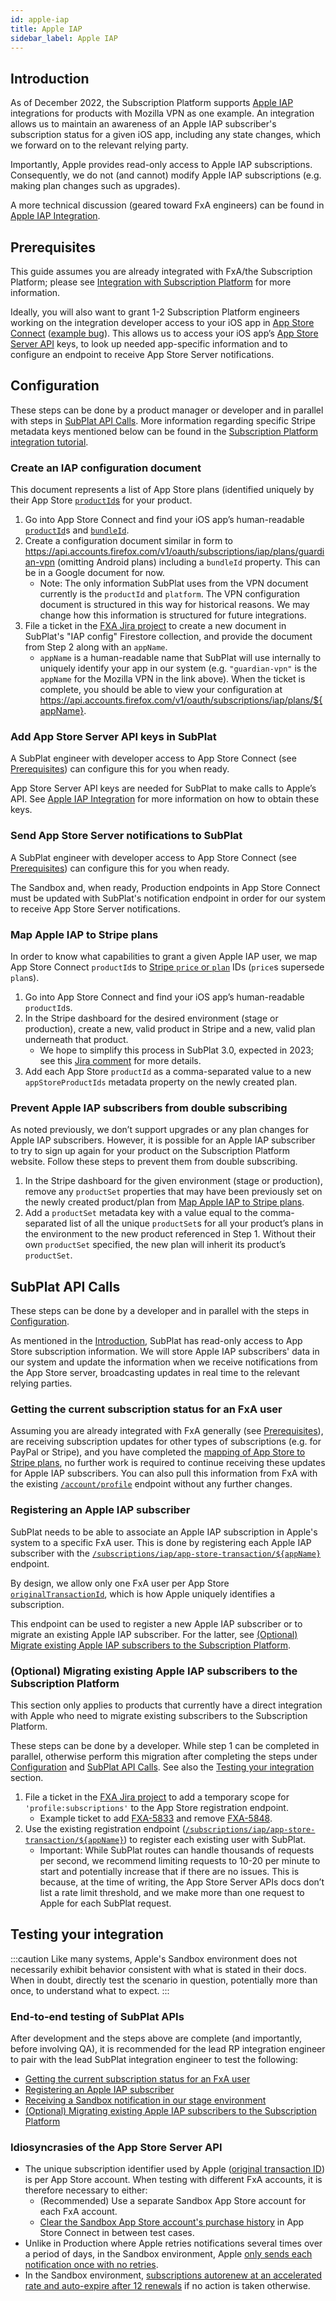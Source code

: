 ```yaml
---
id: apple-iap
title: Apple IAP
sidebar_label: Apple IAP
---
```


## Introduction
As of December 2022, the Subscription Platform supports [Apple IAP](https://developer.apple.com/app-store/subscriptions/) integrations for products with Mozilla VPN as one example. An integration allows us to maintain an awareness of an Apple IAP subscriber's subscription status for a given iOS app, including any state changes, which we forward on to the relevant relying party.

Importantly, Apple provides read-only access to Apple IAP subscriptions. Consequently, we do not (and cannot) modify Apple IAP subscriptions (e.g. making plan changes such as upgrades).

A more technical discussion (geared toward FxA engineers) can be found in [Apple IAP Integration](/ecosystem-platform/tutorials/subscription-platform#apple-iap-integration).

## Prerequisites
This guide assumes you are already integrated with FxA/the Subscription Platform; please see [Integration with Subscription Platform](/ecosystem-platform/relying-parties/tutorials/integration-with-subscription-platform) for more information.

Ideally, you will also want to grant 1-2 Subscription Platform engineers working on the integration developer access to your iOS app in [App Store Connect](https://appstoreconnect.apple.com/) ([example bug](https://bugzilla.mozilla.org/show_bug.cgi?id=1760053)). This allows us to access your iOS app’s [App Store Server API](https://developer.apple.com/documentation/appstoreserverapi) keys, to look up needed app-specific information and to configure an endpoint to receive App Store Server notifications.

## Configuration
These steps can be done by a product manager or developer and in parallel with steps in [SubPlat API Calls](#subplat-api-calls). More information regarding specific Stripe metadata keys mentioned below can be found in the [Subscription Platform integration tutorial](/ecosystem-platform/tutorials/subscription-platform#stripe-productplans).

### Create an IAP configuration document
This document represents a list of App Store plans (identified uniquely by their App Store [`productId`s](https://developer.apple.com/documentation/appstoreserverapi/productid/) for your product.

1. Go into App Store Connect and find your iOS app’s human-readable [`productId`](https://developer.apple.com/documentation/appstoreserverapi/productid/)s and [`bundleId`](https://developer.apple.com/documentation/appstoreserverapi/bundleid/).
2. Create a configuration document similar in form to https://api.accounts.firefox.com/v1/oauth/subscriptions/iap/plans/guardian-vpn (omitting Android plans) including a `bundleId` property. This can be in a Google document for now.
    * Note: The only information SubPlat uses from the VPN document currently is the `productId` and `platform`. The VPN configuration document is structured in this way for historical reasons. We may change how this information is structured for future integrations.
3. File a ticket in the [FXA Jira project](https://mozilla-hub.atlassian.net/browse/FXA) to create a new document in SubPlat's "IAP config" Firestore collection, and provide the document from Step 2 along with an `appName`.
    * `appName` is a human-readable name that SubPlat will use internally to uniquely identify your app in our system (e.g. `"guardian-vpn"` is the `appName` for the Mozilla VPN in the link above).
    When the ticket is complete, you should be able to view your configuration at https://api.accounts.firefox.com/v1/oauth/subscriptions/iap/plans/${appName}.

### Add App Store Server API keys in SubPlat

A SubPlat engineer with developer access to App Store Connect (see [Prerequisites](#prerequisites)) can configure this for you when ready.

App Store Server API keys are needed for SubPlat to make calls to Apple’s API. See [Apple IAP Integration](/ecosystem-platform/tutorials/subscription-platform#apple-iap-integration) for more information on how to obtain these keys.

### Send App Store Server notifications to SubPlat

A SubPlat engineer with developer access to App Store Connect (see [Prerequisites](#prerequisites)) can configure this for you when ready.

The Sandbox and, when ready, Production endpoints in App Store Connect must be updated with SubPlat's notification endpoint in order for our system to receive App Store Server notifications.

### Map Apple IAP to Stripe plans
In order to know what capabilities to grant a given Apple IAP user, we map App Store Connect `productId`s to [Stripe `price` or `plan`](https://support.stripe.com/questions/how-to-create-products-and-prices) IDs (`price`s supersede `plan`s).

1. Go into App Store Connect and find your iOS app’s human-readable `productId`s.
2. In the Stripe dashboard for the desired environment (stage or production), create a new, valid product in Stripe and a new, valid plan underneath that product.
    * We hope to simplify this process in SubPlat 3.0, expected in 2023; see this [Jira comment](https://mozilla-hub.atlassian.net/browse/PSP-64?focusedCommentId=627245) for more details.
3. Add each App Store `productId` as a comma-separated value to a new `appStoreProductIds` metadata property on the newly created plan.

### Prevent Apple IAP subscribers from double subscribing
As noted previously, we don’t support upgrades or any plan changes for Apple IAP subscribers. However, it is possible for an Apple IAP subscriber to try to sign up again for your product on the Subscription Platform website. Follow these steps to prevent them from double subscribing.

1. In the Stripe dashboard for the given environment (stage or production), remove any `productSet` properties that may have been previously set on the newly created product/plan from [Map Apple IAP to Stripe plans](#map-apple-iap-to-stripe-plans).
2. Add a `productSet` metadata key with a value equal to the comma-separated list of all the unique `productSet`s for all your product’s plans in the environment to the new product referenced in Step 1. Without their own `productSet` specified, the new plan will inherit its product’s `productSet`.

## SubPlat API Calls

These steps can be done by a developer and in parallel with the steps in [Configuration](#configuration).

As mentioned in the [Introduction](#introduction), SubPlat has read-only access to App Store subscription information. We will store Apple IAP subscribers' data in our system and update the information when we receive notifications from the App Store server, broadcasting updates in real time to the relevant relying parties.

### Getting the current subscription status for an FxA user
Assuming you are already integrated with FxA generally (see [Prerequisites](#prerequisites)), are receiving subscription updates for other types of subscriptions (e.g. for PayPal or Stripe), and you have completed the [mapping of App Store to Stripe plans](#map-apple-iap-to-stripe-plans), no further work is required to continue receiving these updates for Apple IAP subscribers. You can also pull this information from FxA with the existing [`/account/profile`](/ecosystem-platform/api#tag/Account/operation/getAccountProfile) endpoint without any further changes. 

### Registering an Apple IAP subscriber
SubPlat needs to be able to associate an Apple IAP subscription in Apple's system to a specific FxA user. This is done by registering each Apple IAP subscriber with the [`/subscriptions/iap/app-store-transaction/${appName}`](/ecosystem-platform/api#tag/Subscriptions/operation/postOauthSubscriptionsIapAppstoretransactionAppname) endpoint.

By design, we allow only one FxA user per App Store [`originalTransactionId`](https://developer.apple.com/documentation/appstoreserverapi/originaltransactionid/), which is how Apple uniquely identifies a subscription.

This endpoint can be used to register a new Apple IAP subscriber or to migrate an existing Apple IAP subscriber. For the latter, see [(Optional) Migrate existing Apple IAP subscribers to the Subscription Platform](#optional-migrating-existing-apple-iap-subscribers-to-the-subscription-platform).

### (Optional) Migrating existing Apple IAP subscribers to the Subscription Platform

This section only applies to products that currently have a direct integration with Apple who need to migrate existing subscribers to the Subscription Platform.

These steps can be done by a developer. While step 1 can be completed in parallel, otherwise perform this migration after completing the steps under [Configuration](#configuration) and [SubPlat API Calls](#subplat-api-calls). See also the [Testing your integration](#testing-your-integration) section.

1. File a ticket in the [FXA Jira project](https://mozilla-hub.atlassian.net/browse/FXA) to add a temporary scope for `'profile:subscriptions'` to the App Store registration endpoint.
    * Example ticket to add [FXA-5833](https://mozilla-hub.atlassian.net/browse/FXA-5833) and remove [FXA-5848](https://mozilla-hub.atlassian.net/browse/FXA-5848).
2. Use the existing registration endpoint ([`/subscriptions/iap/app-store-transaction/${appName}`](/ecosystem-platform/api#tag/Subscriptions/operation/postOauthSubscriptionsIapAppstoretransactionAppname)) to register each existing user with SubPlat.
    * Important: While SubPlat routes can handle thousands of requests per second, we recommend limiting requests to 10-20 per minute to start and potentially increase that if there are no issues. This is because, at the time of writing, the App Store Server APIs docs don’t list a rate limit threshold, and we make more than one request to Apple for each SubPlat request.

## Testing your integration

:::caution
Like many systems, Apple's Sandbox environment does not necessarily exhibit behavior consistent with what is stated in their docs. When in doubt, directly test the scenario in question, potentially more than once, to understand what to expect.
:::

### End-to-end testing of SubPlat APIs

After development and the steps above are complete (and importantly, before involving QA), it is recommended for the lead RP integration engineer to pair with the lead SubPlat integration engineer to test the following:
* [Getting the current subscription status for an FxA user](#getting-the-current-subscription-status-for-an-fxa-user)
* [Registering an Apple IAP subscriber](#registering-an-apple-iap-subscriber)
* [Receiving a Sandbox notification in our stage environment](#send-app-store-server-notifications-to-subplat)
* [(Optional) Migrating existing Apple IAP subscribers to the Subscription Platform](#optional-migrating-existing-apple-iap-subscribers-to-the-subscription-platform)

### Idiosyncrasies of the App Store Server API

* The unique subscription identifier used by Apple ([original transaction ID](https://developer.apple.com/documentation/appstoreserverapi/originaltransactionid/)) is per App Store account. When testing with different FxA accounts, it is therefore necessary to either:
    * (Recommended) Use a separate Sandbox App Store account for each FxA account.
    * [Clear the Sandbox App Store account's purchase history](https://mozilla-hub.atlassian.net/browse/PSP-509?focusedCommentId=592265) in App Store Connect in between test cases.
* Unlike in Production where Apple retries notifications several times over a period of days, in the Sandbox environment, Apple [only sends each notification once with no retries](https://developer.apple.com/documentation/appstoreservernotifications/responding_to_app_store_server_notifications).
* In the Sandbox environment, [subscriptions autorenew at an accelerated rate and auto-expire after 12 renewals](https://help.apple.com/app-store-connect/#/dev7e89e149d) if no action is taken otherwise.